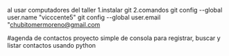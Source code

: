 al usar computadores del taller
1.instalar git
2.comandos
    git config --global user.name "vicccente5"
    git config --global user.email "chubitomermoreno@gmail.com


#agenda de contactos
proyecto simple de consola para registrar, buscar y listar contactos usando python
